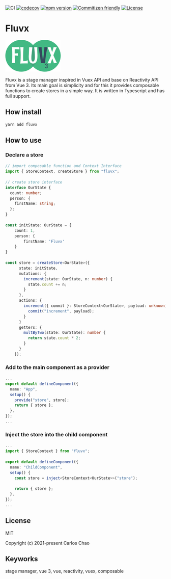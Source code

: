 ![CI](https://github.com/gsi-chao/fluvx/workflows/CI/badge.svg)
[![codecov](https://codecov.io/gh/gsi-chao/fluvx/branch/main/graph/badge.svg)](https://codecov.io/gh/gsi-chao/fluvx)
[![npm version](https://badge.fury.io/js/fluvx.svg)](https://badge.fury.io/js/fluvx)
[![Commitizen friendly](https://img.shields.io/badge/commitizen-friendly-brightgreen.svg)](http://commitizen.github.io/cz-cli/)
[![License](https://img.shields.io/badge/License-Apache%202.0-blue.svg)](https://opensource.org/licenses/Apache-2.0)


# Fluvx
<img src='https://raw.githubusercontent.com/gsi-chao/fluvx/main/fluvx.png' alt="Fluvx">

Fluvx is a stage manager inspired in Vuex API and base on Reactivity API from Vue 3. Its main goal is simplicity and for this it provides composable functions to create stores in a simple way. It is written in Typescript and has full support.

## How install
```bash
yarn add fluvx
```

## How to use

### Declare a store
```ts
// import composable function and Context Interface
import { StoreContext, createStore } from "fluvx";

// create store interface
interface OurState {
  count: number;
  person: {
    firstName: string;
  };
}

const initState: OurState = {
    count: 1,
    person: {
        firstName: 'Fluvx'
    }
}

const store = createStore<OurState>({
      state: initState,
      mutations: {
        increment(state: OurState, n: number) {
          state.count += n;
        }
      },
      actions: {
        increment({ commit }: StoreContext<OurState>, payload: unknown) {
          commit("increment", payload);
        }
      }
      getters: {
        multByTwo(state: OurState): number {
          return state.count * 2;
        }
      }
    });
```
### Add to the main component as a provider

```ts
...
export default defineComponent({
  name: "App",
  setup() {
    provide("store", store);
    return { store };
  },
});
...
```

### Inject the store into the child component
```ts
...
import { StoreContext } from "fluvx";

export default defineComponent({
  name: "ChildComponent",
  setup() {
    const store = inject<StoreContext<OurState>>("store");

    return { store };
  },
});
...
```

## License

MIT

Copyright (c) 2021-present Carlos Chao

## Keyworks

stage manager, vue 3, vue, reactivity, vuex, composable





